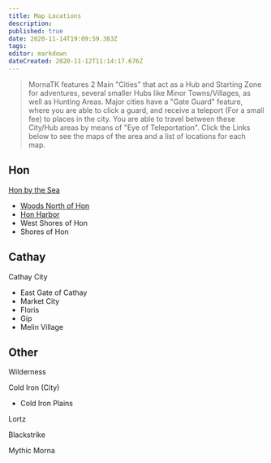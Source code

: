```yaml
---
title: Map Locations
description: 
published: true
date: 2020-11-14T19:09:59.383Z
tags: 
editor: markdown
dateCreated: 2020-11-12T11:14:17.676Z
---
```



>MornaTK features 2 Main "Cities" that act as a Hub and Starting Zone for adventures, several smaller Hubs like Minor Towns/Villages, as well as Hunting Areas. Major cities have a "Gate Guard" feature, where you are able to click a guard, and receive a teleport (For a small fee) to places in the city. You are able to travel between these City/Hub areas by means of "Eye of Teleportation". Click the Links below to see the maps of the area and a list of locations for each map. 

## Hon
[Hon by the Sea](/en/MapLocations/MapHonbytheSea)
 - [Woods North of Hon](/en/MapLocations/MapWoodsNorthofHon)
 - [Hon Harbor](/en/MapLocations/HonHarbor)
 - West Shores of Hon
 - Shores of Hon
 
 ## Cathay
Cathay City
- East Gate of Cathay
- Market City
- Floris
- Gip
- Melin Village

## Other
Wilderness

Cold Iron (City)
- Cold Iron Plains

Lortz

Blackstrike

Mythic Morna